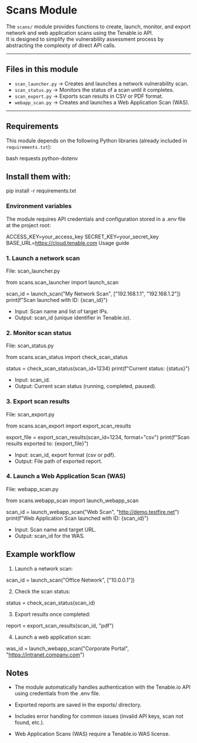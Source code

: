# Scans Module

The `scans/` module provides functions to create, launch, monitor, and export network and web application scans using the Tenable.io API.  
It is designed to simplify the vulnerability assessment process by abstracting the complexity of direct API calls.

---

## Files in this module

- `scan_launcher.py` → Creates and launches a network vulnerability scan.  
- `scan_status.py` → Monitors the status of a scan until it completes.  
- `scan_export.py` → Exports scan results in CSV or PDF format.  
- `webapp_scan.py` → Creates and launches a Web Application Scan (WAS).  

---

## Requirements

This module depends on the following Python libraries (already included in `requirements.txt`):

bash
requests
python-dotenv

## Install them with:

pip install -r requirements.txt

### Environment variables

The module requires API credentials and configuration stored in a .env file at the project root:

ACCESS_KEY=your_access_key
SECRET_KEY=your_secret_key
BASE_URL=https://cloud.tenable.com
Usage guide

### 1. Launch a network scan
File: scan_launcher.py

from scans.scan_launcher import launch_scan

scan_id = launch_scan("My Network Scan", ["192.168.1.1", "192.168.1.2"])
print(f"Scan launched with ID: {scan_id}")

* Input: Scan name and list of target IPs.
* Output: scan_id (unique identifier in Tenable.io).

### 2. Monitor scan status
File: scan_status.py

from scans.scan_status import check_scan_status

status = check_scan_status(scan_id=1234)
print(f"Current status: {status}")

* Input: scan_id.
* Output: Current scan status (running, completed, paused).

### 3. Export scan results
File: scan_export.py

from scans.scan_export import export_scan_results

export_file = export_scan_results(scan_id=1234, format="csv")
print(f"Scan results exported to: {export_file}")
* Input: scan_id, export format (csv or pdf).
* Output: File path of exported report.

### 4. Launch a Web Application Scan (WAS)
File: webapp_scan.py

from scans.webapp_scan import launch_webapp_scan

scan_id = launch_webapp_scan("Web Scan", "http://demo.testfire.net")
print(f"Web Application Scan launched with ID: {scan_id}")
* Input: Scan name and target URL.
* Output: scan_id for the WAS.

## Example workflow

1. Launch a network scan:

scan_id = launch_scan("Office Network", ["10.0.0.1"])

2. Check the scan status:

status = check_scan_status(scan_id)

3. Export results once completed:

report = export_scan_results(scan_id, "pdf")

4. Launch a web application scan:

was_id = launch_webapp_scan("Corporate Portal", "https://intranet.company.com")

## Notes
* The module automatically handles authentication with the Tenable.io API using credentials from the .env file.

* Exported reports are saved in the exports/ directory.

* Includes error handling for common issues (invalid API keys, scan not found, etc.).

* Web Application Scans (WAS) require a Tenable.io WAS license.